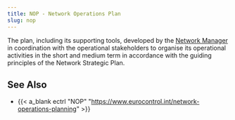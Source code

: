 ```yaml
---
title: NOP - Network Operations Plan
slug: nop
---
```


The plan, including its supporting tools, developed by the
[Network Manager](nm-cfmu.md)
in coordination with the operational stakeholders to organise its operational
activities in the short and medium term in accordance with the guiding
principles of the Network Strategic Plan.


## See Also

* {{< a_blank ectrl "NOP" "https://www.eurocontrol.int/network-operations-planning" >}}
